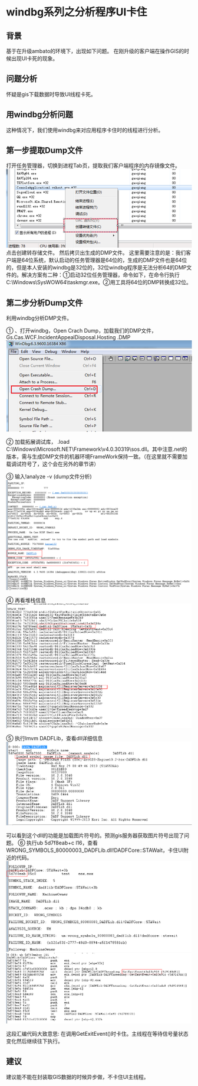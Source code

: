 # windbg系列之分析程序UI卡住

## 背景
基于在升级ambato的环境下，出现如下问题。
在刚升级的客户端在操作GIS的时候出现UI卡死的现象。

## 问题分析
怀疑是gis下载数据时导致UI线程卡死。

## 用windbg分析问题
这种情况下，我们使用windbg来对应用程序卡住时的线程进行分析。

## 第一步提取Dump文件
打开任务管理器，切换到进程Tab页，提取我们客户端程序的内存镜像文件。
  ![](image/windbg-ui-1.png)
点击创建转存储文件。
然后拷贝出生成的DMP文件。
这里需要注意的是：我们客户端是64位系统，默认启动的任务管理器是64位的，生成的DMP文件也是64位的，但是本人安装的windbg是32位的，32位windbg程序是无法分析64的DMP文件的。解决方案有二种：①启动32位任务管理器，命令如下，在命令行执行C:\Windows\SysWOW64\taskmgr.exe。②用工具将64位的DMP转换成32位。
## 第二步分析Dump文件
利用windbg分析DMP文件。

①	、打开windbg，Open Crach Dump，加载我们的DMP文件，
Gs.Cas.WCF.IncidentAppealDisposal.Hosting .DMP
  ![](image/windbg-ui-2.png)

②	加载拓展调试库，
.load C:\Windows\Microsoft.NET\Framework\v4.0.30319\sos.dll。其中注意.net的版本，需与生成DMP文件的机器环境FrameWork保持一致。（在这里就不需要加载调试符号了，这个会在另外的章节讲）

③	输入!analyze -v (dump文件分析)
  ![](image/windbg-ui-3.png)

④	再看堆栈信息
  ![](image/windbg-ui-4.png)

⑤	执行lmvm DADFLib，查看dll详细信息
  ![](image/windbg-ui-5.png)

可以看到这个dll的功能是加载图片符号的。预测gis服务器获取图片符号出现了问题。
⑥	 执行ub 5d7f8eab+c l16，查看
WRONG_SYMBOLS_80000003_DADFLib.dll!DADFCore::STAWait，卡住UI附近的代码。
  ![](image/windbg-ui-6.png)
  ![](image/windbg-ui-7.png)

 
这段汇编代码大致意思:
在调用GetExitEvent()时卡住。主线程在等待信号量状态变化然后继续往下执行。

## 建议
建议能不能在封装取GIS数据的时候异步做，不卡住UI主线程。
